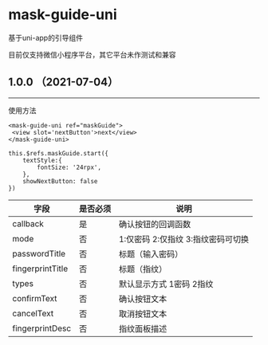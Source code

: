 # mask-guide-uni
基于uni-app的引导组件

目前仅支持微信小程序平台，其它平台未作测试和兼容

## 1.0.0 （2021-07-04）
----
使用方法
```
<mask-guide-uni ref="maskGuide">
 <view slot='nextButton'>next</view>
</mask-guide-uni>

this.$refs.maskGuide.start({
	textStyle:{
		fontSize: '24rpx',
	},
	showNextButton: false
})
```

字段|是否必须|说明
-----|------|------
callback|是|确认按钮的回调函数
mode|否|1:仅密码  2:仅指纹  3:指纹密码可切换 
passwordTitle|否|标题（输入密码）
fingerprintTitle|否|标题（指纹）
types|否|默认显示方式 1密码 2指纹
confirmText|否|确认按钮文本
cancelText|否|取消按钮文本
fingerprintDesc|否|指纹面板描述
